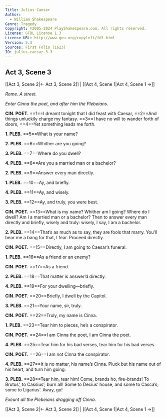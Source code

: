 ```yaml
---
Title: Julius Caesar
Author: 
  - William Shakespeare
Genre: Tragedy
Copyright: ©2005-2024 PlayShakespeare.com. All rights reserved.
License: GFDL License 1.3
License URL: http://www.gnu.org/copyleft/fdl.html
Version: 5.3
Sources: First Folio (1623)
ID: julius-caesar-3-3
---
```


## Act 3, Scene 3
[[Act 3, Scene 2|← Act 3, Scene 2]] | [[Act 4, Scene 1|Act 4, Scene 1 →]]

*Rome. A street.*

*Enter Cinna the poet, and after him the Plebeians.*

**CIN. POET.**
==1==I dreamt tonight that I did feast with Caesar,
==2==And things unluckily charge my fantasy.
==3==I have no will to wander forth of doors,
==4==Yet something leads me forth.

**1. PLEB.**
==5==What is your name?

**2. PLEB.**
==6==Whither are you going?

**3. PLEB.**
==7==Where do you dwell?

**4. PLEB.**
==8==Are you a married man or a bachelor?

**2. PLEB.**
==9==Answer every man directly.

**1. PLEB.**
==10==Ay, and briefly.

**4. PLEB.**
==11==Ay, and wisely.

**3. PLEB.**
==12==Ay, and truly, you were best.

**CIN. POET.**
==13==What is my name? Whither am I going? Where do I dwell? Am I a married man or a bachelor? Then to answer every man directly and briefly, wisely and truly: wisely, I say, I am a bachelor.

**2. PLEB.**
==14==That’s as much as to say, they are fools that marry. You’ll bear me a bang for that, I fear. Proceed directly.

**CIN. POET.**
==15==Directly, I am going to Caesar’s funeral.

**1. PLEB.**
==16==As a friend or an enemy?

**CIN. POET.**
==17==As a friend.

**2. PLEB.**
==18==That matter is answer’d directly.

**4. PLEB.**
==19==For your dwelling—briefly.

**CIN. POET.**
==20==Briefly, I dwell by the Capitol.

**3. PLEB.**
==21==Your name, sir, truly.

**CIN. POET.**
==22==Truly, my name is Cinna.

**1. PLEB.**
==23==Tear him to pieces, he’s a conspirator.

**CIN. POET.**
==24==I am Cinna the poet, I am Cinna the poet.

**4. PLEB.**
==25==Tear him for his bad verses, tear him for his bad verses.

**CIN. POET.**
==26==I am not Cinna the conspirator.

**4. PLEB.**
==27==It is no matter, his name’s Cinna. Pluck but his name out of his heart, and turn him going.

**3. PLEB.**
==28==Tear him, tear him! Come, brands ho, fire-brands! To Brutus’, to Cassius’; burn all! Some to Decius’ house, and some to Casca’s; some to Ligarius’. Away, go!

*Exeunt all the Plebeians dragging off Cinna.*

[[Act 3, Scene 2|← Act 3, Scene 2]] | [[Act 4, Scene 1|Act 4, Scene 1 →]]